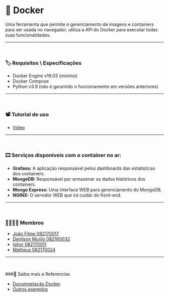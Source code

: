 # 🐋 Docker 

Uma ferramenta que permite o gerenciamento de imagens e containers para ser usada no navegador, utiliza a API do Docker para executar todas suas funcionalidades.

---
<br />

### 🏷 Requisitos \ Especificações

- Docker Engine v19.03 (mínimo)
- Docker Compose
- Python v3.9 (não é garantido o funcionamento em versões anteriores)


---
<br />

### 📽 Tutorial de uso

- [Video](www.youtube.com)

---
<br />


### 🎞 Serviços disponiveis com o container no ar:

- **Grafana:** A aplicação responsável pelos dashboards das estatisticas dos containers.
- **MongoDB:** Responsável por armazenar os dados históricos dos containers.
- **Mongo Express:** Uma interface WEB para gerenciamento do MongoDB.
- **NGINX:** O servidor WEB que irá cuidar do front-end.

---
<br />


### 👨‍👨‍👦‍👦 **Membros**

- [João Filipe 082170017](https://github.com/jfelipeab)
- [Denilson Murilo 082160032](https://github.com/den-silva)
- [Ighor 082170011](https://github.com/ighorscavone)
- [Matheus 082170024](https://github.com/M4theuSnK)

---
<br />

###🔎 Saiba mais e Referencias 

- [Documnetação Docker](https://pypi.org/project/docker/)
- [Outros exemplos](https://youtu.be/JJ0TN-bARJY)